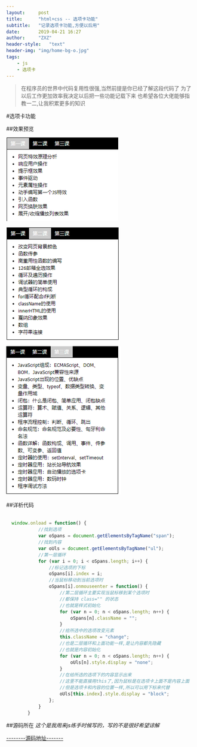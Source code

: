 ```yaml
---
layout:     post
title:      "html+css -- 选项卡功能"
subtitle:   "记录选项卡功能,方便以后用"
date:       2019-04-21 16:27
author:     "ZXZ"
header-style:   "text"
header-img: "img/home-bg-o.jpg"
tags:
    - js
    - 选项卡
---
```



>在程序员的世界中代码复用性很强,当然前提是你已经了解这段代码了
>为了以后工作更加效率我决定以后把一些功能记载下来
>也希望各位大佬能够指教一二,让我积累更多的知识


#选项卡功能

##效果预览

![img](/img/选项卡-01.png)


![img](/img/选项卡-02.png)


![img](/img/选项卡-03.png)


##详析代码


```javaScript

  window.onload = function() {
            //找到选项
            var oSpans = document.getElementsByTagName("span");
            //找到内容
            var oUls = document.getElementsByTagName("ul");
            //第一层循环
            for (var i = 0; i < oSpans.length; i++) {
                //标记选项的下标
                oSpans[i].index = i;
                //当鼠标移动到当前选项时
                oSpans[i].onmouseenter = function() {
                    //第二层循环主要实现当鼠标移到某个选项时
                    //都保持 class="" 的状态
                    //也就是样式初始化
                    for (var n = 0; n < oSpans.length; n++) {
                        oSpans[n].className = "";
                    }
                    //给所选中的选项改变元素
                    this.className = "change";
                    //也是二层循环和上面功能一样,是让内容都先隐藏
                    //也就是内容初始化
                    for (var n = 0; n < oSpans.length; n++) {
                        oUls[n].style.display = "none";
                    }
                    //在给所选的选项下的内容显示出来
                    //这里不能直接用this了,因为鼠标是在选项卡上面不是内容上面
                    //但是选项卡和内容的位置一样,所以可以用下标来代替
                    oUls[this.index].style.display = "block";
                };
            }
        }
```


##源码所在
*这个是我用来js练手时候写的，写的不是很好希望谅解*

[--------源码地址-------](https://github.com/BeeMan-zxz/WebTool/tree/master/js%E7%BB%83%E4%B9%A0)